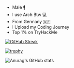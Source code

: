 - Male :mens:
- I use Arch Btw :computer:
- From Germany :de:
- I Upload my Coding Journey
- Top 1% on TryHackMe

[![GitHub Streak](https://streak-stats.demolab.com?user=Yqno&theme=highcontrast)](https://git.io/streak-stats)

[![trophy](https://github-profile-trophy.vercel.app/?username=Yqno&theme=onedark)](https://github.com/ryo-ma/github-profile-trophy)


![Anurag's GitHub stats](https://github-readme-stats.vercel.app/api?username=Yqno&show_icons=true&theme=tokyonight)




